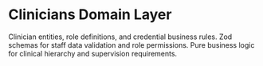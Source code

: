 # Clinicians Domain Layer

Clinician entities, role definitions, and credential business rules.
Zod schemas for staff data validation and role permissions.
Pure business logic for clinical hierarchy and supervision requirements.